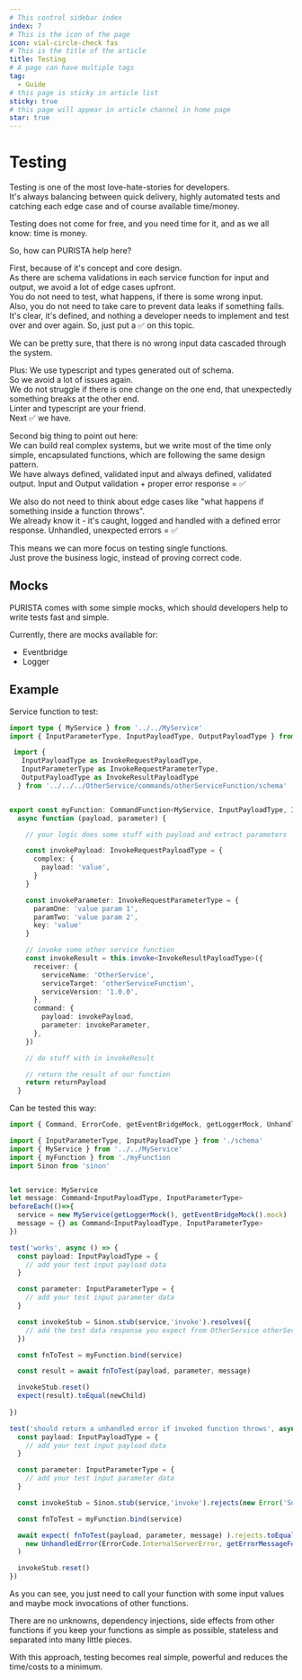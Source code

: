 ```yaml
---
# This control sidebar index
index: 7
# This is the icon of the page
icon: vial-circle-check fas
# This is the title of the article
title: Testing
# A page can have multiple tags
tag:
  - Guide
# this page is sticky in article list
sticky: true
# this page will appear in article channel in home page
star: true
---
```


# Testing

Testing is one of the most love-hate-stories for developers.  
It's always balancing between quick delivery, highly automated tests and catching each edge case and of course available time/money.

Testing does not come for free, and you need time for it, and as we all know: time is money.

So, how can PURISTA help here?

First, because of it's concept and core design.  
As there are schema validations in each service function for input and output, we avoid a lot of edge cases upfront.  
You do not need to test, what happens, if there is some wrong input.  
Also, you do not need to take care to prevent data leaks if something fails.
It's clear, it's defined, and nothing a developer needs to implement and test over and over again.
So, just put a ✅ on this topic.

We can be pretty sure, that there is no wrong input data cascaded through the system.

Plus:
We use typescript and types generated out of schema.  
So we avoid a lot of issues again.  
We do not struggle if there is one change on the one end, that unexpectedly something breaks at the other end.  
Linter and typescript are your friend.  
Next ✅ we have.

Second big thing to point out here:  
We can build real complex systems, but we write most of the time only simple, encapsulated functions, which are following the same design pattern.  
We have always defined, validated input and always defined, validated output.
Input and Output validation + proper error response = ✅

We also do not need to think about edge cases like "what happens if something inside a function throws".  
We already know it - it's caught, logged and handled with a defined error response.
Unhandled, unexpected errors = ✅

This means we can more focus on testing single functions.  
Just prove the business logic, instead of proving correct code.

## Mocks

PURISTA comes with some simple mocks, which should developers help to write tests fast and simple.

Currently, there are mocks available for:

- Eventbridge
- Logger

## Example

Service function to test:

```typescript
import type { MyService } from '../../MyService'
import { InputParameterType, InputPayloadType, OutputPayloadType } from './schema'

 import { 
   InputPayloadType as InvokeRequestPayloadType, 
   InputParameterType as InvokeRequestParameterType,
   OutputPayloadType as InvokeResultPayloadType  
  } from '../../../OtherService/commands/otherServiceFunction/schema'


export const myFunction: CommandFunction<MyService, InputPayloadType, InputParameterType, OutputPayloadType> =
  async function (payload, parameter) {

    // your logic does some stuff with payload and extract parameters

    const invokePayload: InvokeRequestPayloadType = {
      complex: {
        payload: 'value',
      }
    }

    const invokeParameter: InvokeRequestParameterType = {
      paramOne: 'value param 1',
      paramTwo: 'value param 2',
      key: 'value'
    }

    // invoke some other service function
    const invokeResult = this.invoke<InvokeResultPayloadType>({
      receiver: {
        serviceName: 'OtherService',
        serviceTarget: 'otherServiceFunction',
        serviceVersion: '1.0.0',
      },
      command: {
        payload: invokePayload,
        parameter: invokeParameter,
      },
    })

    // do stuff with in invokeResult

    // return the result of our function
    return returnPayload
  }
```

Can be tested this way:

```typescript
import { Command, ErrorCode, getEventBridgeMock, getLoggerMock, UnhandledError } from '@purista/core'

import { InputParameterType, InputPayloadType } from './schema'
import { MyService } from '../../MyService'
import { myFunction } from './myFunction
import Sinon from 'sinon'


let service: MyService
let message: Command<InputPayloadType, InputParameterType>
beforeEach(()=>{
  service = new MyService(getLoggerMock(), getEventBridgeMock().mock)
  message = {} as Command<InputPayloadType, InputParameterType>
})

test('works', async () => {
  const payload: InputPayloadType = {
    // add your test input payload data
  } 

  const parameter: InputParameterType = {
    // add your test input parameter data
  }

  const invokeStub = Sinon.stub(service,'invoke').resolves({
    // add the test data response you expect from OtherService otherServiceFunction
  })

  const fnToTest = myFunction.bind(service)

  const result = await fnToTest(payload, parameter, message)

  invokeStub.reset()
  expect(result).toEqual(newChild)
  
})

test('should return a unhandled error if invoked function throws', async () => {
  const payload: InputPayloadType = {
    // add your test input payload data
  } 

  const parameter: InputParameterType = {
    // add your test input parameter data
  }

  const invokeStub = Sinon.stub(service,'invoke').rejects(new Error('Some error))

  const fnToTest = myFunction.bind(service)

  await expect( fnToTest(payload, parameter, message) ).rejects.toEqual(
    new UnhandledError(ErrorCode.InternalServerError, getErrorMessageForCode(ErrorCode.InternalServerError)),
  )

  invokeStub.reset()
})
```

As you can see, you just need to call your function with some input values and maybe mock invocations of other functions.

There are no unknowns, dependency injections, side effects from other functions if you keep your functions as simple as possible, stateless and separated into many little pieces.

With this approach, testing becomes real simple, powerful and reduces the time/costs to a minimum.
